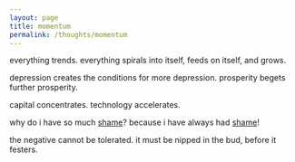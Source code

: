 ```yaml
---
layout: page
title: momentum
permalink: /thoughts/momentum
---
```


everything trends. everything spirals into itself, feeds on itself, and grows.

depression creates the conditions for more depression. prosperity begets further prosperity.

capital concentrates. technology accelerates.

why do i have so much [shame](/thoughts/shame)? because i have always had [shame](/thoughts/shame)!

the negative cannot be tolerated. it must be nipped in the bud, before it festers.